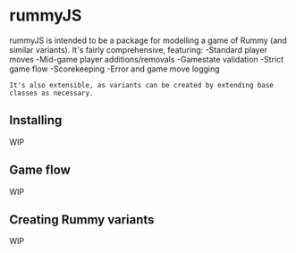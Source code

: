 # rummyJS

rummyJS is intended to be a package for modelling a game of Rummy (and similar variants). It's fairly comprehensive, featuring:
    -Standard player moves
    -Mid-game player additions/removals
    -Gamestate validation
    -Strict game flow
    -Scorekeeping
    -Error and game move logging
    
    It's also extensible, as variants can be created by extending base classes as necessary.

## Installing

WIP

## Game flow

WIP

## Creating Rummy variants

WIP
